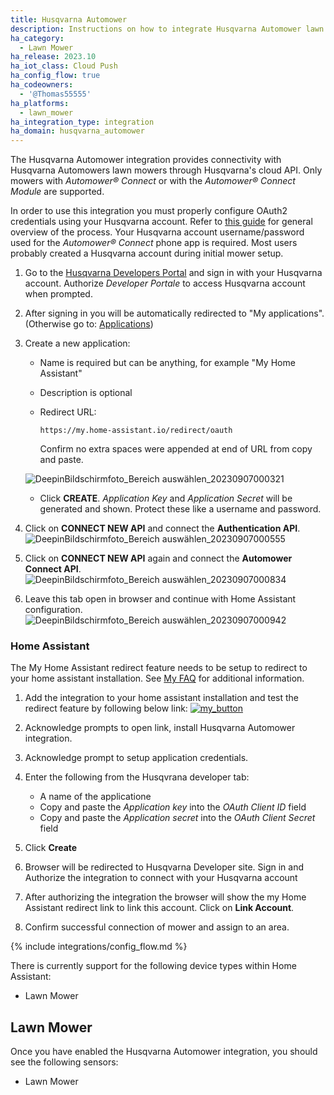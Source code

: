 ```yaml
---
title: Husqvarna Automower
description: Instructions on how to integrate Husqvarna Automower lawn mowers into Home Assistant.
ha_category:
  - Lawn Mower
ha_release: 2023.10
ha_iot_class: Cloud Push
ha_config_flow: true
ha_codeowners:
  - '@Thomas55555'
ha_platforms:
  - lawn_mower
ha_integration_type: integration
ha_domain: husqvarna_automower
---
```


The Husqvarna Automower integration provides connectivity with Husqvarna Automowers lawn mowers through Husqvarna's cloud API. Only mowers with *Automower® Connect* or with the *Automower® Connect Module* are supported.

In order to use this integration you must properly configure OAuth2 credentials using your Husqvarna account.  Refer to [this guide](https://developer.husqvarnagroup.cloud/docs/get-started) for general overview of the process.
Your Husqvarna account username/password used for the *Automower® Connect*  phone app is required.  Most users probably created a Husqvarna account during initial mower setup.

1. Go to the [Husqvarna Developers Portal](https://developer.husqvarnagroup.cloud) and sign in with your Husqvarna account. Authorize *Developer Portale* to access Husqvarna account when prompted.

2. After signing in you will be automatically redirected to "My applications". (Otherwise go to: [Applications](https://developer.husqvarnagroup.cloud/applications))

3. Create a new application:
   * Name is required but can be anything, for example "My Home Assistant"

   * Description is optional

   * Redirect URL:

     ```
     https://my.home-assistant.io/redirect/oauth
     ```

     Confirm no extra spaces were appended at end of URL from copy and paste.

    ![DeepinBildschirmfoto_Bereich auswählen_20230907000321](https://github.com/Thomas55555/home-assistant.io/assets/59625598/97abbbac-a089-4d9a-be3d-3a3f9c50442c)

   * Click **CREATE**.  *Application Key* and *Application Secret* will be generated and shown.  Protect these like a username and password.

5. Click on **CONNECT NEW API** and connect the **Authentication API**.
   ![DeepinBildschirmfoto_Bereich auswählen_20230907000555](https://github.com/Thomas55555/home-assistant.io/assets/59625598/1d541011-6a38-4678-ac98-b73b2dac5aab)

7. Click on **CONNECT NEW API** again and connect the **Automower Connect API**.
   ![DeepinBildschirmfoto_Bereich auswählen_20230907000834](https://github.com/Thomas55555/home-assistant.io/assets/59625598/3ade9aee-8643-44de-ab43-38cf95dd59fb)

8. Leave this tab open in browser and continue with Home Assistant configuration.
   ![DeepinBildschirmfoto_Bereich auswählen_20230907000942](https://github.com/Thomas55555/home-assistant.io/assets/59625598/8bdfef10-9cc4-40ee-8b44-e845661551dc)

### Home Assistant

The My Home Assistant redirect feature needs to be setup to redirect to your home assistant installation. See [My FAQ](https://my.home-assistant.io/faq) for additional information.

1. Add the integration to your home assistant installation and test the redirect feature by following below link:
   [![my_button](https://my.home-assistant.io/badges/config_flow_start.svg)](https://my.home-assistant.io/redirect/config_flow_start/?domain=husqvarna_automower)

2. Acknowledge prompts to open link, install Husqvarna Automower integration.

3. Acknowledge prompt to setup application credentials.

4. Enter the following from the Husqvrana developer tab:

   * A name of the applicatione
   * Copy and paste the *Application key* into the *OAuth Client ID* field
   * Copy and paste the *Application secret* into the *OAuth Client Secret* field

5. Click **Create**

6. Browser will be redirected to Husqvarna Developer site.  Sign in and Authorize the integration to connect with your Husqvarna account

7. After authorizing the integration the browser will show the my Home Assistant redirect link to link this account.  Click on **Link Account**.

8. Confirm successful connection of mower and assign to an area.

{% include integrations/config_flow.md %}

There is currently support for the following device types within Home Assistant:

- Lawn Mower

## Lawn Mower

Once you have enabled the Husqvarna Automower integration, you should see the following sensors:

- Lawn Mower

